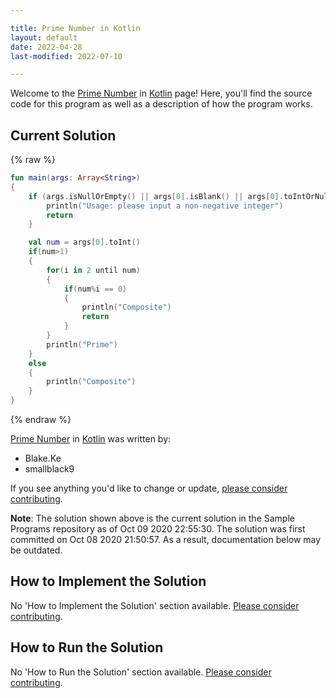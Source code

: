 ```yaml
---

title: Prime Number in Kotlin
layout: default
date: 2022-04-28
last-modified: 2022-07-10

---
```


Welcome to the [Prime Number](https://sampleprograms.io/projects/prime-number) in [Kotlin](https://sampleprograms.io/languages/kotlin) page! Here, you'll find the source code for this program as well as a description of how the program works.

## Current Solution

{% raw %}

```kotlin
fun main(args: Array<String>) 
{
    if (args.isNullOrEmpty() || args[0].isBlank() || args[0].toIntOrNull()?.takeIf { it >= 0 } == null) {
        println("Usage: please input a non-negative integer")
        return
    }

    val num = args[0].toInt()
    if(num>1)
    {
        for(i in 2 until num)
        {
            if(num%i == 0)
            {
                println("Composite")
                return
            }
        }
        println("Prime")
    }
    else
    {
        println("Composite")
    }
}
```

{% endraw %}

[Prime Number](https://sampleprograms.io/projects/prime-number) in [Kotlin](https://sampleprograms.io/languages/kotlin) was written by:

- Blake.Ke
- smallblack9

If you see anything you'd like to change or update, [please consider contributing](https://github.com/TheRenegadeCoder/sample-programs).

**Note**: The solution shown above is the current solution in the Sample Programs repository as of Oct 09 2020 22:55:30. The solution was first committed on Oct 08 2020 21:50:57. As a result, documentation below may be outdated.

## How to Implement the Solution

No 'How to Implement the Solution' section available. [Please consider contributing](https://github.com/TheRenegadeCoder/sample-programs-website).

## How to Run the Solution

No 'How to Run the Solution' section available. [Please consider contributing](https://github.com/TheRenegadeCoder/sample-programs-website).